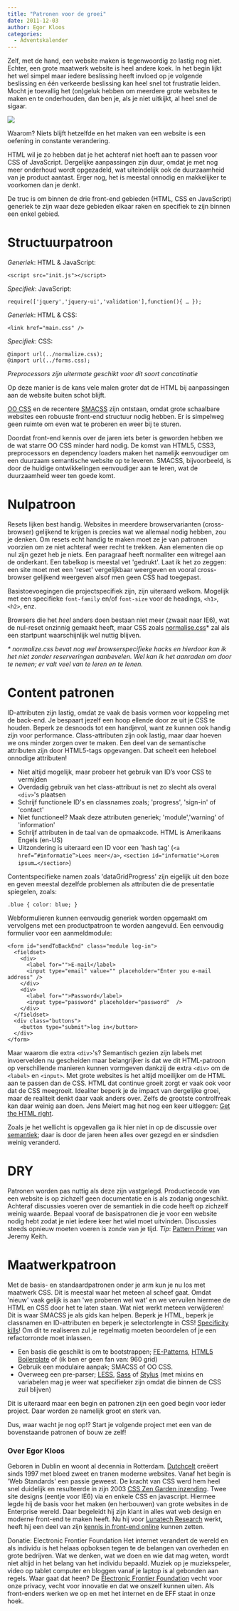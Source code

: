 ```yaml
---
title: "Patronen voor de groei"
date: 2011-12-03
author: Egor Kloos
categories: 
  - Adventskalender
---
```

Zelf, met de hand, een website maken is tegenwoordig zo lastig nog niet. Echter, een grote maatwerk website is heel andere koek. In het begin lijkt het wel simpel maar iedere beslissing heeft invloed op je volgende beslissing en één verkeerde beslissing kan heel snel tot frustratie leiden. Mocht je toevallig het (on)geluk hebben om meerdere grote websites te maken en te onderhouden, dan ben je, als je niet uitkijkt, al heel snel de sigaar.

![](https://fronteers.nl/_img/2011/12/patterns-box.png)

Waarom? Niets blijft hetzelfde en het maken van een website is een oefening in constante verandering.

HTML wil je zo hebben dat je het achteraf niet hoeft aan te passen voor CSS of JavaScript. Dergelijke aanpassingen zijn duur, omdat je met nog meer onderhoud wordt opgezadeld, wat uiteindelijk ook de duurzaamheid van je product aantast. Erger nog, het is meestal onnodig en makkelijker te voorkomen dan je denkt.

De truc is om binnen de drie front-end gebieden (HTML, CSS en JavaScript) generiek te zijn waar deze gebieden elkaar raken en specifiek te zijn binnen een enkel gebied.

# Structuurpatroon

*Generiek*: HTML & JavaScript:

```
<script src="init.js"></script>
```

*Specifiek*: JavaScript:

```
require(['jquery','jquery-ui','validation'],function(){ … });
```

*Generiek*: HTML & CSS:

```
<link href="main.css" />
```

*Specifiek*: CSS:

```
@import url(../normalize.css);
@import url(../forms.css);
```

_Preprocessors zijn uitermate geschikt voor dit soort concatinatie_

Op deze manier is de kans vele malen groter dat de HTML bij aanpassingen aan de website buiten schot blijft.

[OO CSS](http://oocss.org/ "Object Orientated CSS") en de recentere [SMACSS](http://smacss.com/book/ "Scalable and Modular Architecture for CSS") zijn ontstaan, omdat grote schaalbare websites een robuuste front-end structuur nodig hebben. Er is simpelweg geen ruimte om even wat te proberen en weer bij te sturen.

Doordat front-end kennis over de jaren iets beter is geworden hebben we de wat starre OO CSS minder hard nodig. De komst van HTML5, CSS3, preprocessors en dependency loaders maken het namelijk eenvoudiger om een duurzaam semantische website op te leveren. SMACSS, bijvoorbeeld, is door de huidige ontwikkelingen eenvoudiger aan te leren, wat de duurzaamheid weer ten goede komt.

# Nulpatroon

Resets lijken best handig. Websites in meerdere browservarianten (cross-browser) gelijkend te krijgen is precies wat we allemaal nodig hebben, zou je denken. Om resets echt handig te maken moet ze je van patronen voorzien om ze niet achteraf weer recht te trekken. Aan elementen die op nul zijn gezet heb je niets. Een paragraaf heeft normaliter een witregel aan de onderkant. Een tabelkop is meestal vet 'gedrukt'. Laat ik het zo zeggen: een site moet met een 'reset' vergelijkbaar weergeven en vooral cross-browser gelijkend weergeven alsof men geen CSS had toegepast.

Basistoevoegingen die projectspecifiek zijn, zijn uiteraard welkom. Mogelijk met een specifieke `font-family` en/of `font-size` voor de headings, `<h1>`, `<h2>`, enz.

Browsers die het _heel_ anders doen bestaan niet meer (zwaait naar IE6), wat de nul-reset onzinnig gemaakt heeft, maar CSS zoals [normalise.css](https://github.com/necolas/normalize.css/)* zal als een startpunt waarschijnlijk wel nuttig blijven.

_* normalize.css bevat nog wel browserspecifieke hacks en hierdoor kan ik het niet zonder reserveringen aanbevelen. Wel kan ik het aanraden om door te nemen; er valt veel van te leren en te lenen._

# Content patronen

ID-attributen zijn lastig, omdat ze vaak de basis vormen voor koppeling met de back-end. Je bespaart jezelf een hoop ellende door ze uit je CSS te houden. Beperk ze desnoods tot een handjevol, want ze kunnen ook handig zijn voor performance. Class-attributen zijn ook lastig, maar daar hoeven we ons minder zorgen over te maken. Een deel van de semantische attributen zijn door HTML5-tags opgevangen. Dat scheelt een heleboel onnodige attributen!

* Niet altijd mogelijk, maar probeer het gebruik van ID’s voor CSS te vermijden
* Overdadig gebruik van het class-attribuut is net zo slecht als overal `<div>`'s plaatsen
* Schrijf functionele ID's en classnames zoals; 'progress', 'sign-in' of 'contact'
* Niet functioneel? Maak deze attributen generiek; 'module','warning' of 'information' 
* Schrijf attributen in de taal van de opmaakcode. HTML is Amerikaans Engels (en-US)
* Uitzondering is uiteraard een ID voor een 'hash tag' (`<a href=”#informatie”>Lees meer</a>`, `<section id="informatie">Lorem ipsum…</section>`)

Contentspecifieke namen zoals 'dataGridProgress' zijn eigelijk uit den boze en geven meestal dezelfde problemen als attributen die de presentatie spiegelen, zoals:

```
.blue { color: blue; }
```

Webformulieren kunnen eenvoudig generiek worden opgemaakt om vervolgens met een productpatroon te worden aangevuld. Een eenvoudig formulier voor een aanmeldmodule:

```
<form id="sendToBackEnd" class="module log-in">
  <fieldset>
    <div>
      <label for="">E-mail</label>
      <input type="email" value="" placeholder="Enter you e-mail address" />
    </div>
    <div>
      <label for="">Password</label>
      <input type="password" placeholder="password"  />
    </div>
  </fieldset>
  <div class="buttons">
    <button type="submit">log in</button>
  </div>
</form>
```

Maar waarom die extra `<div>`'s? Semantisch gezien zijn labels met invoervelden nu gescheiden maar belangrijker is dat we dit HTML-patroon op verschillende manieren kunnen vormgeven dankzij de extra `<div>` om de `<label>` en `<input>`. Met grote websites is het altijd moeilijker om de HTML aan te passen dan de CSS. HTML dat continue groeit zorgt er vaak ook voor dat de CSS meegroeit. Idealiter beperk je de impact van dergelijke groei, maar de realiteit denkt daar vaak anders over. Zelfs de grootste controlfreak kan daar weinig aan doen. Jens Meiert mag het nog een keer uitleggen: [Get the HTML right](http://meiert.com/en/blog/20080926/get-the-html-right/).

Zoals je het wellicht is opgevallen ga ik hier niet in op de discussie over [semantiek](http://www.w3.org/2001/sw/); daar is door de jaren heen alles over gezegd en er sindsdien weinig veranderd.

# DRY

Patronen worden pas nuttig als deze zijn vastgelegd. Productiecode van een website is op zichzelf geen documentatie en is als zodanig ongeschikt. Achteraf discussies voeren over de semantiek in die code heeft op zichzelf weinig waarde. Bepaal vooraf de basispatronen die je voor een website nodig hebt zodat je niet iedere keer het wiel moet uitvinden. Discussies steeds opnieuw moeten voeren is zonde van je tijd. *Tip*: [Pattern Primer](https://github.com/adactio/Pattern-Primer) van Jeremy Keith.

# Maatwerkpatroon

Met de basis- en standaardpatronen onder je arm kun je nu los met maatwerk CSS. Dit is meestal waar het meteen al scheef gaat. Omdat 'nieuw' vaak gelijk is aan 'we proberen wel wat' en we vervuilen hiermee de HTML en CSS door het te laten staan. Wat niet werkt meteen verwijderen! Dit is waar SMACSS je als gids kan helpen. Beperk je HTML, beperk je classnamen en ID-attributen en beperk je selectorlengte in CSS! [Specificity kills](http://www.stuffandnonsense.co.uk/archives/css_specificity_wars.html)! Om dit te realiseren zul je regelmatig moeten beoordelen of je een refactorronde moet inlassen.

* Een basis die geschikt is om te bootstrappen; [FE-Patterns](https://github.com/dutchcelt/FE-Patterns), [HTML5 Boilerplate](http://html5boilerplate.com/) of (ik ben er geen fan van: 960 grid)
* Gebruik een modulaire aanpak; SMACSS of OO CSS.
* Overweeg een pre-parser; [LESS](http://lesscss.org/), [Sass](http://sass-lang.com/) of [Stylus](http://learnboost.github.com/stylus/try.html) (met mixins en variabelen mag je weer wat specifieker zijn omdat die binnen de CSS zuil blijven)

Dit is uiteraard maar een begin en patronen zijn een goed begin voor ieder project. Daar worden ze namelijk groot en sterk van.

Dus, waar wacht je nog op!? Start je volgende project met een van de bovenstaande patronen of bouw ze zelf!

### Over Egor Kloos
<!-- <img src="/archief/_img/2011/12/egor-kloos.jpg" alt="Foto van egor kloos uit 2011" class="floating-portrait"> -->
Geboren in Dublin en woont al decennia in Rotterdam. [Dutchcelt](http://dutchcelt.nl/ "Weblog van Egor Kloos") creëert sinds 1997 met bloed zweet en tranen moderne websites. Vanaf het begin is 'Web Standards' een passie geweest. De kracht van CSS werd hem heel snel duidelijk en resulteerde in zijn 2003 [CSS Zen Garden inzending](http://www.csszengarden.com/062 "Egor's dubbelzinnige 'gemination'"). Twee site designs (eentje voor IE6) via en enkele CSS en javascript.
Hiermee legde hij de basis voor het maken (en herbouwen) van grote websites in de Enterprise wereld. Daar begeleidt hij zijn klant in alles wat web design en moderne front-end te maken heeft. Nu hij voor [Lunatech Research](http://www.lunatech-research.com/) werkt, heeft hij een deel van zijn [kennis in front-end online](http://www1.lunatech.com/~egor/fep/) kunnen zetten.

Donatie: Electronic Frontier Foundation
Het internet verandert de wereld en als individu is het helaas opboksen tegen te de belangen van overheden en grote bedrijven. Wat we denken, wat we doen en wie dat mag weten, wordt niet altijd in het belang van het individu bepaald. Muziek op je muziekspeler, video op tablet computer en bloggen vanaf je laptop is al gebonden aan regels. Waar gaat dat heen?
De [Electronic Frontier Foundation](https://www.eff.org/) vecht voor onze privacy, vecht voor innovatie en dat we onszelf kunnen uiten. Als front-enders werken we op en met het internet en de EFF staat in onze hoek.
